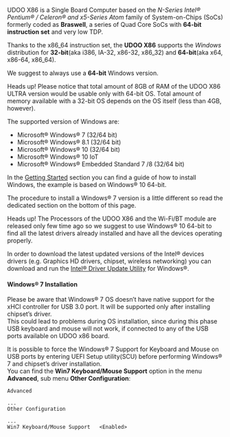 UDOO X86 is a Single Board Computer based on the *N-Series Intel® Pentium® / Celeron® and x5-Series Atom* family of System-on-Chips (SoCs) formerly coded as **Braswell**, a series of Quad Core SoCs with **64-bit instruction set** and very low TDP.

Thanks to the x86_64 instruction set, the **UDOO X86** supports the *Windows* distribution for **32-bit**(aka i386, IA-32, x86-32, x86_32) and **64-bit**(aka x64, x86-64, x86_64).

We suggest to always use a **64-bit** Windows version.

<span class="label label-warning">Heads up!</span> Please notice that total amount of 8GB of RAM of the UDOO X86 ULTRA version would be usable only with 64-bit OS. Total amount of memory available with a 32-bit OS depends on the OS itself (less than 4GB, however).

The supported version of Windows are:
* Microsoft® Windows® 7 (32/64 bit)
* Microsoft® Windows® 8.1 (32/64 bit)
* Microsoft® Windows® 10 (32/64 bit)
* Microsoft® Windows® 10 IoT
* Microsoft® Windows® Embedded Standard 7 /8 (32/64 bit)

In the [Getting Started](http://www.udoo.org/get-started-x86/) section you can find a guide of how to install Windows, the example is based on Windows® 10 64-bit.

The procedure to install a Windows® 7 version is a little different so read the dedicated section on the bottom of this page.

<span class="label label-warning">Heads up!</span> The Processors of the UDOO X86  and the Wi-Fi/BT module are released only few time ago so we suggest to use Windows&reg; 10 64-bit to find all the latest drivers already installed and have all the devices operating properly.

In order to download the latest updated versions of the Intel&reg; devices drivers (e.g. Graphics HD drivers, chipset, wireless networking) you can download and run the [Intel® Driver Update Utility](https://downloadcenter.intel.com/download/24345/Intel-Driver-Update-Utility) for Windows&reg;.

#### Windows® 7 Installation

Please be aware that Windows® 7 OS doesn’t have native support for the xHCI controller for USB 3.0 port. It will be supported only after installing chipset’s driver.  
This could lead to problems during OS installation, since during this phase USB keyboard and mouse will not work, if connected to any of the USB ports available on UDOO x86 board.

It is possible to force the Windows® 7 Support for Keyboard and Mouse on USB ports by entering UEFI Setup utility(SCU) before performing Windows® 7 and chipset’s driver installation.  
You can find the **Win7 Keyboard/Mouse Support** option in the menu **Advanced**, sub menu **Other
Configuration**:

    Advanced

    ...
    Other Configuration

    ...
    Win7 Keyboard/Mouse Support   <Enabled>
